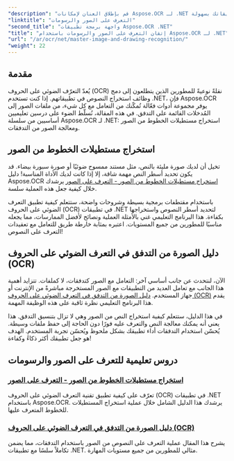 ```yaml
---
"description": "قم بإطلاق العنان لإمكانات Aspose.OCR لـ .NET باستخدام دروسنا التعليمية حول التعرف على الصور والرسومات، مما يوفر لك استخراج النصوص إلى تطبيقاتك بسهولة."
"linktitle": "التعرف على الصور والرسومات"
"second_title": "واجهة برمجة تطبيقات Aspose.OCR .NET"
"title": "إتقان التعرف على الصور والرسومات باستخدام Aspose.OCR لـ .NET"
"url": "/ar/ocr/net/master-image-and-drawing-recognition/"
"weight": 22
---
```


## مقدمة

يُعدّ التعرّف الضوئي على الحروف (OCR) نقلةً نوعيةً للمطورين الذين يتطلعون إلى دمج وظائف استخراج النصوص في تطبيقاتهم. إذا كنت تستخدم .NET، فإن Aspose.OCR يوفر مجموعة أدوات فعّالة تُمكّنك من التعامل مع كل شيء، من ملفات الصور إلى المُدخلات القائمة على التدفق. في هذه المقالة، نُسلّط الضوء على درسين تعليميين أساسيين من سلسلة Aspose.OCR لـ .NET: استخراج مستطيلات الخطوط من الصور ومعالجة الصور من التدفقات. 

## استخراج مستطيلات الخطوط من الصور

تخيل أن لديك صورة مليئة بالنص، مثل مستند ممسوح ضوئيًا أو صورة سبورة بيضاء. قد يكون تحديد أسطر النص مهمة شاقة، إلا إذا كانت لديك الأداة المناسبة! دليل Aspose.OCR [استخراج مستطيلات الخطوط من الصور - التعرف على الصور](./line-rectangles-from-images-recognition/) يرشدك خلال كيفية جعل هذه العملية سلسة.

باستخدام مقتطفات برمجية بسيطة وشروحات واضحة، ستتعلم كيفية تطبيق التعرف الضوئي على الحروف (OCR) في تطبيقات .NET لتحديد أسطر النصوص واستخراجها بكفاءة. هذا البرنامج التعليمي غني بالأمثلة العملية ونصائح لأفضل الممارسات، مما يجعله مناسبًا للمطورين من جميع المستويات. اعتبره بمثابة خارطة طريق للتعامل مع تعقيدات التعرف على النصوص!

## دليل الصورة من التدفق في التعرف الضوئي على الحروف (OCR)

الآن، لنتحدث عن جانب أساسي آخر: التعامل مع الصور كتدفقات، لا كملفات. تتزايد أهمية هذا الجانب مع تعامل العديد من التطبيقات مع الصور المستخرجة مباشرةً من الإنترنت أو جهاز المستخدم. [دليل الصورة من التدفق في التعرف الضوئي على الحروف (OCR)](./guide-to-image-from-stream/) يقدم هذا البرنامج التعليمي نظرة ثاقبة على هذه الوظيفة المهمة.

في هذا الدليل، ستتعلم كيفية استخراج النص من الصور وهي لا تزال بتنسيق التدفق. هذا يعني أنه يمكنك معالجة النص والتعرف عليه فورًا دون الحاجة إلى حفظ ملفات وسيطة. يُحسّن استخدام التدفقات أداء تطبيقك بشكل ملحوظ ويُحسّن تجربة المستخدم. الهدف هو جعل تطبيقك أكثر ذكاءً وكفاءة!

## دروس تعليمية للتعرف على الصور والرسومات
### [استخراج مستطيلات الخطوط من الصور - التعرف على الصور](./line-rectangles-from-images-recognition/)
تعرّف على كيفية تطبيق تقنية التعرف الضوئي على الحروف (OCR) في تطبيقات .NET باستخدام Aspose.OCR. يرشدك هذا الدليل الشامل خلال عملية استخراج المستطيلات للخطوط المتعرف عليها.
### [دليل الصورة من التدفق في التعرف الضوئي على الحروف (OCR)](./guide-to-image-from-stream/)
يشرح هذا المقال عملية التعرف على النصوص من الصور باستخدام التدفقات، مما يضمن تكاملاً سلسًا مع تطبيقات .NET. مثالي للمطورين من جميع مستويات المهارة.